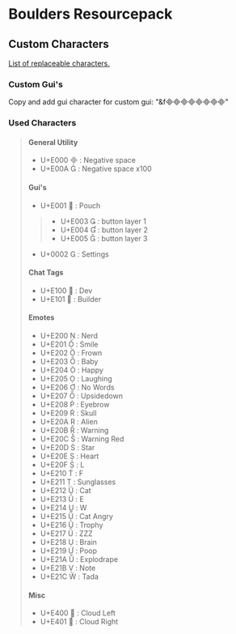 # Boulders Resourcepack

## Custom Characters

[List of replaceable characters.](https://old.unicode-table.com/en/blocks/private-use-area/)

### Custom Gui's
Copy and add gui character for custom gui:
"&f"

### Used Characters
>
> #### General Utility
> - U+E000  : Negative space
> - U+E00A  : Negative space x100
>
> #### Gui's
> - U+E001  : Pouch
> > - U+E003  : button layer 1
> > - U+E004  : button layer 2
> > - U+E005  : button layer 3
>
> - U+0002  : Settings
>
> #### Chat Tags
> - U+E100  : Dev
> - U+E101  : Builder
>
> #### Emotes
> - U+E200  : Nerd
> - U+E201  : Smile
> - U+E202  : Frown
> - U+E203  : Baby
> - U+E204  : Happy
> - U+E205  : Laughing
> - U+E206  : No Words
> - U+E207  : Upsidedown
> - U+E208  : Eyebrow
> - U+E209  : Skull
> - U+E20A  : Alien
> - U+E20B  : Warning
> - U+E20C  : Warning Red
> - U+E20D  : Star
> - U+E20E  : Heart
> - U+E20F  : L
> - U+E210  : F
> - U+E211  : Sunglasses
> - U+E212  : Cat
> - U+E213  : E
> - U+E214  : W
> - U+E215  : Cat Angry
> - U+E216  : Trophy
> - U+E217  : ZZZ
> - U+E218  : Brain
> - U+E219  : Poop
> - U+E21A  : Explodrape
> - U+E21B  : Note
> - U+E21C  : Tada
>
> #### Misc
> - U+E400  : Cloud Left
> - U+E401  : Cloud Right